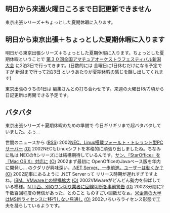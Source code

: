 ## 明日から来週火曜日ころまで日記更新できません

東京出張シリーズ＋ちょっとした夏期休暇に入ります。






## 明日から東京出張＋ちょっとした夏期休暇に入ります


明日から東京出張シリーズ＋ちょっとした夏期休暇に入ります。ちょっとした夏期休暇ということで
[第３０回全国アマチュアオーケストラフェスティバル新潟大会](http://www.gatakyo.com/aof/) に2泊3日で行ってきます。(日数的には 金曜日に1日休むだけになる予定ですが
新潟まで行って2泊3日 というあたりが夏期休暇の感じを醸し出してくれます)

東京出張のうちの1日は 編集さんとの打ち合わせです。来週の火曜日(8/7)頃から
日記更新は再開できる予定です。

## バタバタ


東京出張シリーズ＋夏期休暇のための準備で 今日ギリギリまで超バタバタしていました。ふぅ…



世間のニュースから ([RSS](ig020731-news.xml)) 2002[NEC、Linux搭載フォールト・トレラント型PCサーバー](http://biztech.nikkeibp.co.jp/wcs/show/leaf?CID=onair/biztech/prom/198912) [(O)](http://biztech.nikkeibp.co.jp/wcs/show/leaf?CID=onair/biztech/prom/198912) 2002NECもLinuxシフトを本格的に頑張り出しましたね。ちなみに私は NECのftシリーズには結構期待しているんです。[サン、『StarOffice』を『Mac OS X』対応に](http://japan.cnet.com/Enterprise/News/2002/Item/020729-4.html) [(O)](http://japan.cnet.com/Enterprise/News/2002/Item/020729-4.html) 2002まず最初に OpenOfficeのJavaベース版を年内に開発し… のクダリが興味深い。[.NET Server、一歩前進。ユーザーは動くか？](http://www.zdnet.co.jp/news/0207/29/ne00_dotnet.html) [(O)](http://www.zdnet.co.jp/news/0207/29/ne00_dotnet.html) 2002記事にあるように .NET Serverって リリース時期が遅れすぎですよね。[IBM、VMwareとの提携拡大](http://www.zdnet.co.jp/news/0207/31/nebt_11.html) [(O)](http://www.zdnet.co.jp/news/0207/31/nebt_11.html) 2002VMwareがどんどん勢力を伸ばしている模様。[NTT西、別のワン切り業者に回線切断を事前警告](http://www.zdnet.co.jp/news/0207/31/njbt_03.html) [(O)](http://www.zdnet.co.jp/news/0207/31/njbt_03.html) 20023分間に2千数百回程度の発信があった、とのこと ものすごい回数だなぁ。[米企業の大半はMS新ライセンスに移行しない見通し](http://www.zdnet.co.jp/news/0207/31/nebt_13.html) [(O)](http://www.zdnet.co.jp/news/0207/31/nebt_13.html) 2002いろいろライセンス形態で工夫を凝らしているようです。